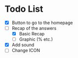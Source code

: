 # Todo List

- [x] Button to go to the homepage
- [ ] Recap of the answers
  - [x] Basic Recap
  - [ ] Graphic (% etc.)
- [x] Add sound
- [ ] Change ICON
